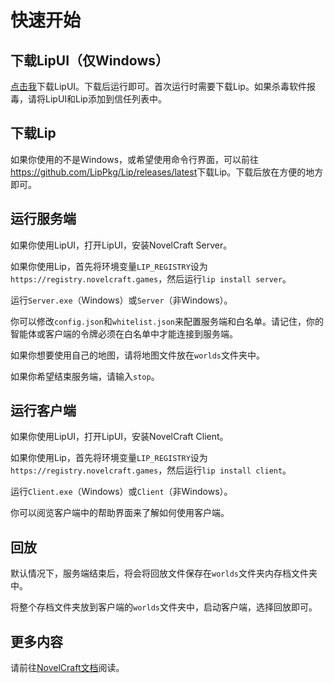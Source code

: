 # 快速开始

## 下载LipUI（仅Windows）

[点击我](https://ghproxy.com/https://github.com/NovelCraft/LipUI/releases/latest/download/LipUI-net462-win10-x64.zip)下载LipUI。下载后运行即可。首次运行时需要下载Lip。如果杀毒软件报毒，请将LipUI和Lip添加到信任列表中。

## 下载Lip

如果你使用的不是Windows，或希望使用命令行界面，可以前往<https://github.com/LipPkg/Lip/releases/latest>下载Lip。下载后放在方便的地方即可。

## 运行服务端

如果你使用LipUI，打开LipUI，安装NovelCraft Server。

如果你使用Lip，首先将环境变量`LIP_REGISTRY`设为`https://registry.novelcraft.games`，然后运行`lip install server`。

运行`Server.exe`（Windows）或`Server`（非Windows）。

你可以修改`config.json`和`whitelist.json`来配置服务端和白名单。请记住，你的智能体或客户端的令牌必须在白名单中才能连接到服务端。

如果你想要使用自己的地图，请将地图文件放在`worlds`文件夹中。

如果你希望结束服务端，请输入`stop`。

## 运行客户端

如果你使用LipUI，打开LipUI，安装NovelCraft Client。

如果你使用Lip，首先将环境变量`LIP_REGISTRY`设为`https://registry.novelcraft.games`，然后运行`lip install client`。

运行`Client.exe`（Windows）或`Client`（非Windows）。

你可以阅览客户端中的帮助界面来了解如何使用客户端。

## 回放

默认情况下，服务端结束后，将会将回放文件保存在`worlds`文件夹内存档文件夹中。

将整个存档文件夹放到客户端的`worlds`文件夹中，启动客户端，选择回放即可。

## 更多内容

请前往[NovelCraft文档](https://novelcraft.games)阅读。
